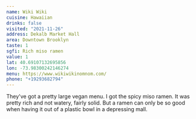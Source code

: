 ```yaml
---
name: Wiki Wiki
cuisine: Hawaiian
drinks: false
visited: "2021-11-26"
address: Dekalb Market Hall
area: Downtown Brooklyn
taste: 1
sgfi: Rich miso ramen
value: 1
lat: 40.69107132695856
lon: -73.98300242146274
menu: https://www.wikiwikinomnom.com/
phone: "+19293682794"
---
```


They've got a pretty large vegan menu. I got the spicy miso ramen. It was pretty rich and not watery, fairly solid. But a ramen can only be so good when having it out of a plastic bowl in a depressing mall.
